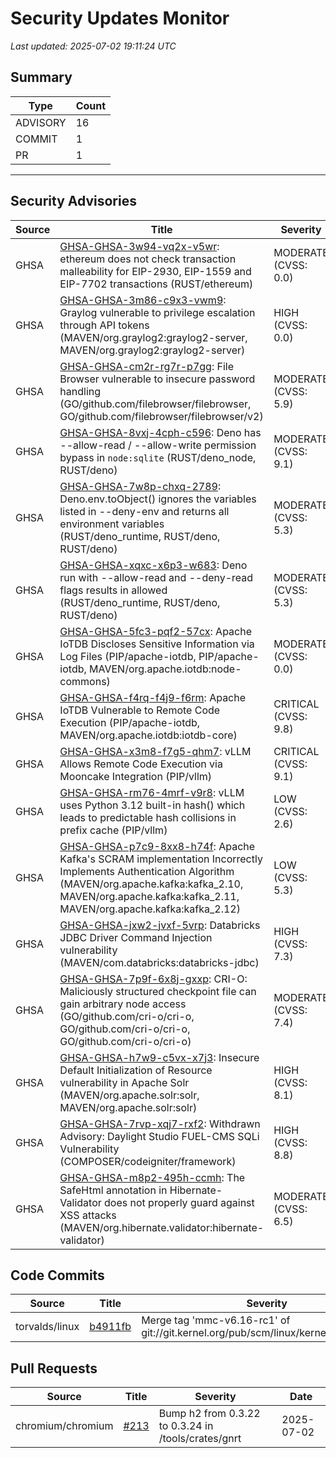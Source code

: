 # Security Updates Monitor

*Last updated: 2025-07-02 19:11:24 UTC*

## Summary
| Type | Count |
|------|-------|
| ADVISORY | 16 |
| COMMIT | 1 |
| PR | 1 |

---

## Security Advisories

| Source | Title | Severity | Date |
|--------|-------|----------|------|
| GHSA | [GHSA-GHSA-3w94-vq2x-v5wr](https://github.com/advisories/GHSA-3w94-vq2x-v5wr): ethereum does not check transaction malleability for EIP-2930, EIP-1559 and EIP-7702 transactions (RUST/ethereum) | MODERATE (CVSS: 0.0) | 2025-07-02 |
| GHSA | [GHSA-GHSA-3m86-c9x3-vwm9](https://github.com/advisories/GHSA-3m86-c9x3-vwm9): Graylog vulnerable to privilege escalation through API tokens (MAVEN/org.graylog2:graylog2-server, MAVEN/org.graylog2:graylog2-server) | HIGH (CVSS: 0.0) | 2025-06-30 |
| GHSA | [GHSA-GHSA-cm2r-rg7r-p7gg](https://github.com/advisories/GHSA-cm2r-rg7r-p7gg): File Browser vulnerable to insecure password handling (GO/github.com/filebrowser/filebrowser, GO/github.com/filebrowser/filebrowser/v2) | MODERATE (CVSS: 5.9) | 2025-06-30 |
| GHSA | [GHSA-GHSA-8vxj-4cph-c596](https://github.com/advisories/GHSA-8vxj-4cph-c596): Deno has --allow-read / --allow-write permission bypass in `node:sqlite` (RUST/deno_node, RUST/deno) | MODERATE (CVSS: 9.1) | 2025-06-04 |
| GHSA | [GHSA-GHSA-7w8p-chxq-2789](https://github.com/advisories/GHSA-7w8p-chxq-2789): Deno.env.toObject() ignores the variables listed in --deny-env and returns all environment variables (RUST/deno_runtime, RUST/deno, RUST/deno) | MODERATE (CVSS: 5.3) | 2025-06-04 |
| GHSA | [GHSA-GHSA-xqxc-x6p3-w683](https://github.com/advisories/GHSA-xqxc-x6p3-w683): Deno run with --allow-read and --deny-read flags results in allowed (RUST/deno_runtime, RUST/deno, RUST/deno) | MODERATE (CVSS: 5.3) | 2025-06-04 |
| GHSA | [GHSA-GHSA-5fc3-pqf2-57cx](https://github.com/advisories/GHSA-5fc3-pqf2-57cx): Apache IoTDB Discloses Sensitive Information via Log Files (PIP/apache-iotdb, PIP/apache-iotdb, MAVEN/org.apache.iotdb:node-commons) | MODERATE (CVSS: 0.0) | 2025-05-14 |
| GHSA | [GHSA-GHSA-f4rq-f4j9-f6rm](https://github.com/advisories/GHSA-f4rq-f4j9-f6rm): Apache IoTDB Vulnerable to Remote Code Execution (PIP/apache-iotdb, MAVEN/org.apache.iotdb:iotdb-core) | CRITICAL (CVSS: 9.8) | 2025-05-14 |
| GHSA | [GHSA-GHSA-x3m8-f7g5-qhm7](https://github.com/advisories/GHSA-x3m8-f7g5-qhm7): vLLM Allows Remote Code Execution via Mooncake Integration (PIP/vllm) | CRITICAL (CVSS: 9.1) | 2025-03-19 |
| GHSA | [GHSA-GHSA-rm76-4mrf-v9r8](https://github.com/advisories/GHSA-rm76-4mrf-v9r8): vLLM uses Python 3.12 built-in hash() which leads to predictable hash collisions in prefix cache (PIP/vllm) | LOW (CVSS: 2.6) | 2025-02-06 |
| GHSA | [GHSA-GHSA-p7c9-8xx8-h74f](https://github.com/advisories/GHSA-p7c9-8xx8-h74f): Apache Kafka's SCRAM implementation Incorrectly Implements Authentication Algorithm (MAVEN/org.apache.kafka:kafka_2.10, MAVEN/org.apache.kafka:kafka_2.11, MAVEN/org.apache.kafka:kafka_2.12) | LOW (CVSS: 5.3) | 2024-12-18 |
| GHSA | [GHSA-GHSA-jxw2-jvxf-5vrp](https://github.com/advisories/GHSA-jxw2-jvxf-5vrp): Databricks JDBC Driver Command Injection vulnerability (MAVEN/com.databricks:databricks-jdbc) | HIGH (CVSS: 7.3) | 2024-12-17 |
| GHSA | [GHSA-GHSA-7p9f-6x8j-gxxp](https://github.com/advisories/GHSA-7p9f-6x8j-gxxp): CRI-O: Maliciously structured checkpoint file can gain arbitrary node access (GO/github.com/cri-o/cri-o, GO/github.com/cri-o/cri-o, GO/github.com/cri-o/cri-o) | MODERATE (CVSS: 7.4) | 2024-11-26 |
| GHSA | [GHSA-GHSA-h7w9-c5vx-x7j3](https://github.com/advisories/GHSA-h7w9-c5vx-x7j3): Insecure Default Initialization of Resource vulnerability in Apache Solr (MAVEN/org.apache.solr:solr, MAVEN/org.apache.solr:solr) | HIGH (CVSS: 8.1) | 2024-10-16 |
| GHSA | [GHSA-GHSA-7rvp-xqj7-rxf2](https://github.com/advisories/GHSA-7rvp-xqj7-rxf2): Withdrawn Advisory: Daylight Studio FUEL-CMS SQLi Vulnerability (COMPOSER/codeigniter/framework) | HIGH (CVSS: 8.8) | 2023-08-11 |
| GHSA | [GHSA-GHSA-m8p2-495h-ccmh](https://github.com/advisories/GHSA-m8p2-495h-ccmh): The SafeHtml annotation in Hibernate-Validator does not properly guard against XSS attacks (MAVEN/org.hibernate.validator:hibernate-validator) | MODERATE (CVSS: 6.5) | 2020-01-08 |

## Code Commits

| Source | Title | Severity | Date |
|--------|-------|----------|------|
| torvalds/linux | [b4911fb](https://github.com/torvalds/linux/commit/b4911fb0b060899e4eebca0151eb56deb86921ec) | Merge tag 'mmc-v6.16-rc1' of git://git.kernel.org/pub/scm/linux/kernel/git/ulfh/mmc | 2025-07-02 |

## Pull Requests

| Source | Title | Severity | Date |
|--------|-------|----------|------|
| chromium/chromium | [#213](https://github.com/chromium/chromium/pull/213) | Bump h2 from 0.3.22 to 0.3.24 in /tools/crates/gnrt | 2025-07-02 |

